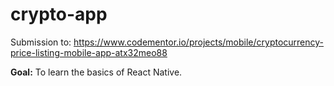 ﻿# crypto-app

Submission to: https://www.codementor.io/projects/mobile/cryptocurrency-price-listing-mobile-app-atx32meo88

**Goal:** To learn the basics of React Native.
